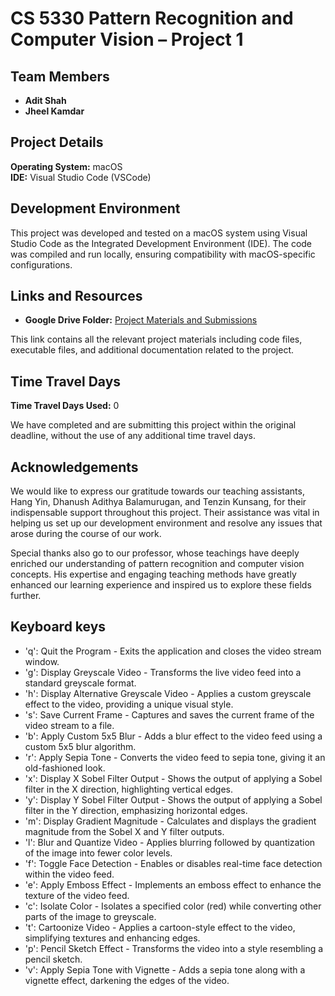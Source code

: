 # CS 5330 Pattern Recognition and Computer Vision – Project 1

## Team Members
- **Adit Shah**
- **Jheel Kamdar**

## Project Details

**Operating System:** macOS  
**IDE:** Visual Studio Code (VSCode)

## Development Environment

This project was developed and tested on a macOS system using Visual Studio Code as the Integrated Development Environment (IDE). The code was compiled and run locally, ensuring compatibility with macOS-specific configurations.

## Links and Resources

- **Google Drive Folder:** [Project Materials and Submissions](https://drive.google.com/drive/folders/1VeW_wT0NqaytCBKFBAIPo0GQa7x-gF4B?usp=drive_link)

This link contains all the relevant project materials including code files, executable files, and additional documentation related to the project.

## Time Travel Days

**Time Travel Days Used:** 0

We have completed and are submitting this project within the original deadline, without the use of any additional time travel days.

## Acknowledgements

We would like to express our gratitude towards our teaching assistants, Hang Yin, Dhanush Adithya Balamurugan, and Tenzin Kunsang, for their indispensable support throughout this project. Their assistance was vital in helping us set up our development environment and resolve any issues that arose during the course of our work.

Special thanks also go to our professor, whose teachings have deeply enriched our understanding of pattern recognition and computer vision concepts. His expertise and engaging teaching methods have greatly enhanced our learning experience and inspired us to explore these fields further.

## Keyboard keys 
- 'q': Quit the Program - Exits the application and closes the video stream window.
- 'g': Display Greyscale Video - Transforms the live video feed into a standard greyscale format.
- 'h': Display Alternative Greyscale Video - Applies a custom greyscale effect to the video, providing a unique visual style.
- 's': Save Current Frame - Captures and saves the current frame of the video stream to a file.
- 'b': Apply Custom 5x5 Blur - Adds a blur effect to the video feed using a custom 5x5 blur algorithm.
- 'r': Apply Sepia Tone - Converts the video feed to sepia tone, giving it an old-fashioned look.
- 'x': Display X Sobel Filter Output - Shows the output of applying a Sobel filter in the X direction, highlighting vertical edges.
- 'y': Display Y Sobel Filter Output - Shows the output of applying a Sobel filter in the Y direction, emphasizing horizontal edges.
- 'm': Display Gradient Magnitude - Calculates and displays the gradient magnitude from the Sobel X and Y filter outputs.
- 'l': Blur and Quantize Video - Applies blurring followed by quantization of the image into fewer color levels.
- 'f': Toggle Face Detection - Enables or disables real-time face detection within the video feed.
- 'e': Apply Emboss Effect - Implements an emboss effect to enhance the texture of the video feed.
- 'c': Isolate Color - Isolates a specified color (red) while converting other parts of the image to greyscale.
- 't': Cartoonize Video - Applies a cartoon-style effect to the video, simplifying textures and enhancing edges.
- 'p': Pencil Sketch Effect - Transforms the video into a style resembling a pencil sketch.
- 'v': Apply Sepia Tone with Vignette - Adds a sepia tone along with a vignette effect, darkening the edges of the video.

